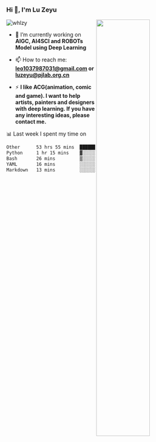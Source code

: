 ### Hi 👋, I'm Lu Zeyu

<img src="https://komarev.com/ghpvc/?username=whlzy&label=Profile%20views&color=0e75b6&style=flat" alt="whlzy" />
<img align="right" width="53%" src="https://github-readme-stats.vercel.app/api?username=whlzy&show_icons=true">

- 🔭 I’m currently working on **AIGC, AI4SCI and ROBOTs Model using Deep Learning**

- 📫 How to reach me: **leo1037987031@gmail.com or luzeyu@pjlab.org.cn**

- ⚡ **I like ACG(animation, comic and game). I want to help artists, painters and designers with deep learning. If you have any interesting ideas, please contact me.**

📊 Last week I spent my time on

<!--START_SECTION:waka-->

```txt
Other      53 hrs 55 mins  ████████████████████████░   95.99 %
Python     1 hr 15 mins    ▓░░░░░░░░░░░░░░░░░░░░░░░░   02.23 %
Bash       26 mins         ▒░░░░░░░░░░░░░░░░░░░░░░░░   00.79 %
YAML       16 mins         ░░░░░░░░░░░░░░░░░░░░░░░░░   00.50 %
Markdown   13 mins         ░░░░░░░░░░░░░░░░░░░░░░░░░   00.40 %
```

<!--END_SECTION:waka-->

